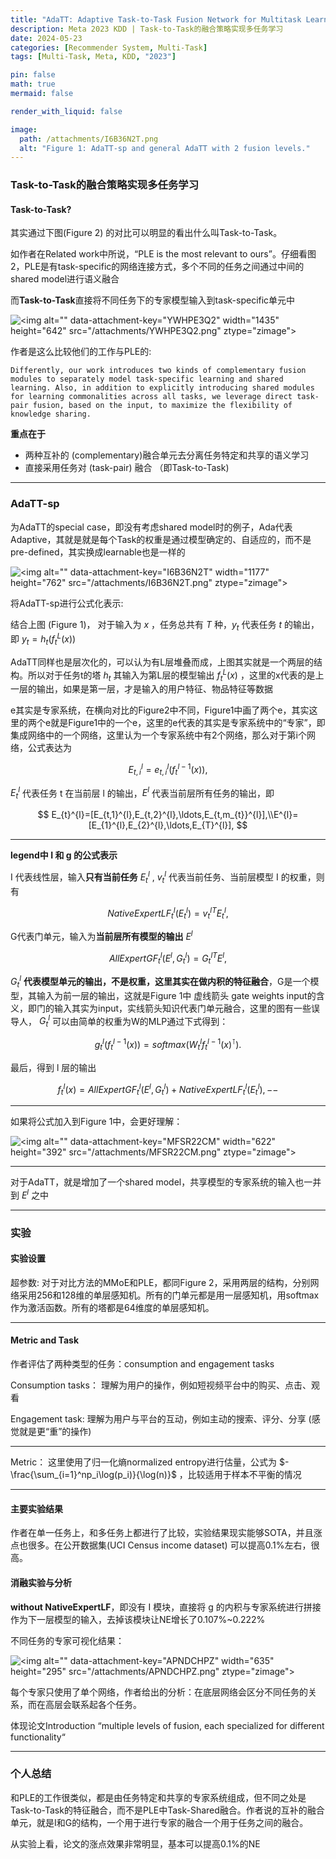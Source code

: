```yaml
---
title: "AdaTT: Adaptive Task-to-Task Fusion Network for Multitask Learning in Recommendations"
description: Meta 2023 KDD | Task-to-Task的融合策略实现多任务学习
date: 2024-05-23
categories: [Recommender System, Multi-Task]
tags: [Multi-Task, Meta, KDD, "2023"]

pin: false
math: true
mermaid: false

render_with_liquid: false

image:
  path: /attachments/I6B36N2T.png
  alt: "Figure 1: AdaTT-sp and general AdaTT with 2 fusion levels."
---
```


### **Task-to-Task的融合策略实现多任务学习**

#### **Task-to-Task?**

其实通过下图(Figure 2) 的对比可以明显的看出什么叫Task-to-Task。

如作者在Related work中所说，“PLE is the most relevant to ours”。仔细看图2，PLE是有task-specific的网络连接方式，多个不同的任务之间通过中间的shared model进行语义融合

而**Task-to-Task**直接将不同任务下的专家模型输入到task-specific单元中

![\<img alt="" data-attachment-key="YWHPE3Q2" width="1435" height="642" src="/attachments/YWHPE3Q2.png" ztype="zimage">](/attachments/YWHPE3Q2.png)

作者是这么比较他们的工作与PLE的:

```
Differently, our work introduces two kinds of complementary fusion modules to separately model task-specific learning and shared learning. Also, in addition to explicitly introducing shared modules for learning commonalities across all tasks, we leverage direct task-pair fusion, based on the input, to maximize the flexibility of knowledge sharing.
```

**重点在于**

*   两种互补的 (complementary)融合单元去分离任务特定和共享的语义学习
*   直接采用任务对 (task-pair) 融合 （即Task-to-Task)

***

### **AdaTT-sp**

为AdaTT的special case，即没有考虑shared model时的例子，Ada代表Adaptive，其就是就是每个Task的权重是通过模型确定的、自适应的，而不是pre-defined，其实换成learnable也是一样的

![\<img alt="" data-attachment-key="I6B36N2T" width="1177" height="762" src="/attachments/I6B36N2T.png" ztype="zimage">](/attachments/I6B36N2T.png)

将AdaTT-sp进行公式化表示:

结合上图 (Figure 1)， 对于输入为 $x$ ，任务总共有 $T$ 种，$y_t$ 代表任务 $t$ 的输出，即 $y_t=h_t(f_t^L(x))$

AdaTT同样也是层次化的，可以认为有L层堆叠而成，上图其实就是一个两层的结构。所以对于任务t的塔 $h_t$ 其输入为第L层的模型输出 $f_t^L(x)$ ，这里的x代表的是上一层的输出，如果是第一层，才是输入的用户特征、物品特征等数据

e其实是专家系统，在横向对比的Figure2中不同，Figure1中画了两个e，其实这里的两个e就是Figure1中的一个e，这里的e代表的其实是专家系统中的“专家”，即集成网络中的一个网络，这里认为一个专家系统中有2个网络，那么对于第i个网络，公式表达为

$$
E_{t,i}^l=e_{t,i}^l(f_t^{l-1}(x)),
$$

$E_t^l$ 代表任务 t 在当前层 l 的输出，$E^l$ 代表当前层所有任务的输出，即

$$
E_{t}^{l}=[E_{t,1}^{l},E_{t,2}^{l},\ldots,E_{t,m_{t}}^{l}],\\E^{l}=[E_{1}^{l},E_{2}^{l},\ldots,E_{T}^{l}],
$$

***

**legend中 I 和 g 的公式表示**

I 代表线性层，输入**只有当前任务** $E_t^l$ , $v_t^l$ 代表当前任务、当前层模型 I 的权重，则有

$$
NativeExpertLF_t^l(E_t^l)=v_t^{lT}E_t^l,
$$

G代表门单元，输入为**当前层所有模型的输出** $E^l$

$$
AllExpertGF_t^l(E^l,G_t^l)=G_t^{lT}E^l,
$$

$G_t^l$ **代表模型单元的输出，不是权重，这里其实在做内积的特征融合**，G是一个模型，其输入为前一层的输出，这就是Figure 1中 虚线箭头 gate weights input的含义，即门的输入其实为input，实线箭头知识代表门单元融合，这里的图有一些误导人， $G_t^l$ 可以由简单的权重为W的MLP通过下式得到：

$$
g_t^l(f_t^{l-1}(x))=softmax(W_t^lf_t^{l-1}(x)^\intercal).
$$

最后，得到 l 层的输出

$$
f_t^l(x)=AllExpertGF_t^l(E^l,G_t^l)+NativeExpertLF_t^l(E_t^l),--
$$

***

如果将公式加入到Figure 1中，会更好理解：

![\<img alt="" data-attachment-key="MFSR22CM" width="622" height="392" src="/attachments/MFSR22CM.png" ztype="zimage">](/attachments/MFSR22CM.png)

***

对于AdaTT，就是增加了一个shared model，共享模型的专家系统的输入也一并到 $E^l$ 之中

***

### **实验**

#### **实验设置**

超参数: 对于对比方法的MMoE和PLE，都同Figure 2，采用两层的结构，分别网络采用256和128维的单层感知机。所有的门单元都是用一层感知机，用softmax作为激活函数。所有的塔都是64维度的单层感知机。

***

#### **Metric and Task**

作者评估了两种类型的任务：consumption and engagement tasks

Consumption tasks： 理解为用户的操作，例如短视频平台中的购买、点击、观看

Engagement task: 理解为用户与平台的互动，例如主动的搜索、评分、分享 (感觉就是更“重”的操作)

***

Metric： 这里使用了归一化熵normalized entropy进行估量，公式为 $-\frac{\sum_{i=1}^np_i\log(p_i)}{\log(n)}$ ，比较适用于样本不平衡的情况

***

#### **主要实验结果**

作者在单一任务上，和多任务上都进行了比较，实验结果现实能够SOTA，并且涨点也很多。在公开数据集(UCI Census income dataset) 可以提高0.1%左右，很高。

#### **消融实验与分析**

**without NativeExpertLF**，即没有 I 模块，直接将 g 的内积与专家系统进行拼接作为下一层模型的输入，去掉该模块让NE增长了0.107%\~0.222%

不同任务的专家可视化结果：

![\<img alt="" data-attachment-key="APNDCHPZ" width="635" height="295" src="/attachments/APNDCHPZ.png" ztype="zimage">](/attachments/APNDCHPZ.png)

每个专家只使用了单个网络，作者给出的分析：在底层网络会区分不同任务的关系，而在高层会联系起各个任务。

体现论文Introduction “multiple levels of fusion, each specialized for different functionality“

***

### **个人总结**

和PLE的工作很类似，都是由任务特定和共享的专家系统组成，但不同之处是Task-to-Task的特征融合，而不是PLE中Task-Shared融合。作者说的互补的融合单元，就是I和G的结构，一个用于进行专家的融合一个用于任务之间的融合。

从实验上看，论文的涨点效果非常明显，基本可以提高0.1%的NE
